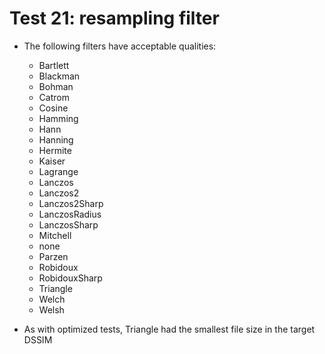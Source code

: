 # Test 21: resampling filter

* The following filters have acceptable qualities:
	* Bartlett
	* Blackman
	* Bohman
	* Catrom
	* Cosine
	* Hamming
	* Hann
	* Hanning
	* Hermite
	* Kaiser
	* Lagrange
	* Lanczos
	* Lanczos2
	* Lanczos2Sharp
	* LanczosRadius
	* LanczosSharp
	* Mitchell
	* none
	* Parzen
	* Robidoux
	* RobidouxSharp
	* Triangle
	* Welch
	* Welsh	

* As with optimized tests, Triangle had the smallest file size in the target DSSIM